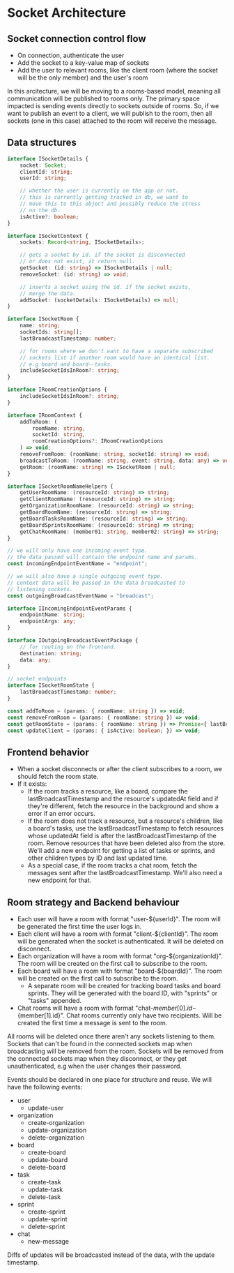 # Socket Architecture

## Socket connection control flow

-   On connection, authenticate the user
-   Add the socket to a key-value map of sockets
-   Add the user to relevant rooms, like the client room (where the socket will be the only member) and the user's room

In this arcitecture, we will be moving to a rooms-based model, meaning all communication will be published to rooms only. The primary space impacted is sending events directly to sockets outside of rooms. So, if we want to publish an event to a client, we will publish to the room, then all sockets (one in this case) attached to the room will receive the message.

## Data structures

```typescript
interface ISocketDetails {
    socket: Socket;
    clientId: string;
    userId: string;

    // whether the user is currently on the app or not.
    // this is currently getting tracked in db, we want to
    // move this to this object and possibly reduce the stress
    // on the db.
    isActive?: boolean;
}

interface ISocketContext {
    sockets: Record<string, ISocketDetails>;

    // gets a socket by id. if the socket is disconnected
    // or does not exist, it return null.
    getSocket: (id: string) => ISocketDetails | null;
    removeSocket: (id: string) => void;

    // inserts a socket using the id. If the socket exists,
    // merge the data.
    addSocket: (socketDetails: ISocketDetails) => null;
}

interface ISocketRoom {
    name: string;
    socketIds: string[];
    lastBroadcastTimestamp: number;

    // for rooms where we don't want to have a separate subscribed
    // sockets list if another room would have an identical list.
    // e.g board and board--tasks.
    includeSocketIdsInRoom?: string;
}

interface IRoomCreationOptions {
    includeSocketIdsInRoom?: string;
}

interface IRoomContext {
    addToRoom: (
        roomName: string,
        socketId: string,
        roomCreationOptions?: IRoomCreationOptions
    ) => void;
    removeFromRoom: (roomName: string, socketId: string) => void;
    broadcastToRoom: (roomName: string, event: string, data: any) => void;
    getRoom: (roomName: string) => ISocketRoom | null;
}

interface ISocketRoomNameHelpers {
    getUserRoomName: (resourceId: string) => string;
    getClientRoomName: (resourceId: string) => string;
    getOrganizationRoomName: (resourceId: string) => string;
    getBoardRoomName: (resourceId: string) => string;
    getBoardTasksRoomName: (resourceId: string) => string;
    getBoardSprintsRoomName: (resourceId: string) => string;
    getChatRoomName: (member01: string, member02: string) => string;
}

// we will only have one incoming event type.
// the data passed will contain the endpoint name and params.
const incomingEndpointEventName = "endpoint";

// we will also have a single outgoing event type.
// context data will be passed in the data broadcasted to
// listening sockets.
const outgoingBroadcastEventName = "broadcast";

interface IIncomingEndpointEventParams {
    endpointName: string;
    endpointArgs: any;
}

interface IOutgoingBroadcastEventPackage {
    // for routing on the frontend.
    destination: string;
    data: any;
}

// socket endpoints
interface ISocketRoomState {
    lastBroadcastTimestamp: number;
}

const addToRoom = (params: { roomName: string }) => void;
const removeFromRoom = (params: { roomName: string }) => void;
const getRoomState = (params: { roomName: string }) => Promise<{ lastBroadcastTimestamp: number; } |  null>;
const updateClient = (params: { isActive: boolean; }) => void;
```

## Frontend behavior

-   When a socket disconnects or after the client subscribes to a room, we should fetch the room state.
-   If it exists:
    -   If the room tracks a resource, like a board, compare the lastBroadcastTimestamp and the resource's updatedAt field and if they're different, fetch the resource in the background and show a error if an error occurs.
    -   If the room does not track a resource, but a resource's children, like a board's tasks, use the lastBroadcastTimestamp to fetch resources whose updatedAt field is after the lastBroadcastTimestamp of the room. Remove resources that have been deleted also from the store. We'll add a new endpoint for getting a list of tasks or sprints, and other children types by ID and last updated time.
    -   As a special case, if the room tracks a chat room, fetch the messages sent after the lastBroadcastTimestamp. We'll also need a new endpoint for that.

## Room strategy and Backend behaviour

-   Each user will have a room with format "user-${userId}". The room will be generated the first time the user logs in.
-   Each client will have a room with format "client-${clientId}". The room will be generated when the socket is authenticated. It will be deleted on disconnect.
-   Each organization will have a room with format "org-${organizationId}". The room will be created on the first call to subscribe to the room.
-   Each board will have a room with format "board-${boardId}". The room will be created on the first call to subscribe to the room.
    -   A separate room will be created for tracking board tasks and board sprints. They will be generated with the board ID, with "sprints" or "tasks" appended.
-   Chat rooms will have a room with format "chat-${member[0].id}-${member[1].id}". Chat rooms currently only have two recipients. Will be created the first time a message is sent to the room.

All rooms will be deleted once there aren't any sockets listening to them. Sockets that can't be found in the connected sockets map when broadcasting will be removed from the room. Sockets will be removed from the connected sockets map when they disconnect, or they get unauthenticated, e.g when the user changes their password.

Events should be declared in one place for structure and reuse. We will have the following events:

-   user
    -   update-user
-   organization
    -   create-organization
    -   update-organization
    -   delete-organization
-   board
    -   create-board
    -   update-board
    -   delete-board
-   task
    -   create-task
    -   update-task
    -   delete-task
-   sprint
    -   create-sprint
    -   update-sprint
    -   delete-sprint
-   chat
    -   new-message

Diffs of updates will be broadcasted instead of the data, with the update timestamp.
